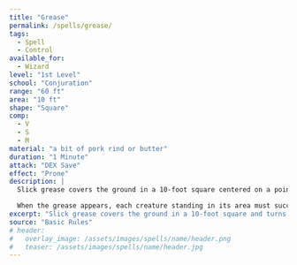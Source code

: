 ```yaml
---
title: "Grease"
permalink: /spells/grease/
tags:
  - Spell
  - Control
available_for:
  - Wizard
level: "1st Level"
school: "Conjuration"
range: "60 ft"
area: "10 ft"
shape: "Square"
comp:
  - V
  - S
  - M
material: "a bit of pork rind or butter"
duration: "1 Minute"
attack: "DEX Save"
effect: "Prone"
description: |
  Slick grease covers the ground in a 10-foot square centered on a point within range and turns it into difficult terrain for the duration.

  When the grease appears, each creature standing in its area must succeed on a Dexterity saving throw or fall prone. A creature that enters the area or ends its turn there must also succeed on a Dexterity saving throw or fall [prone](/rules/conditions/prone/).
excerpt: "Slick grease covers the ground in a 10-foot square and turns it into difficult terrain for the duration."
source: "Basic Rules"
# header:
#   overlay_image: /assets/images/spells/name/header.png
#   teaser: /assets/images/spells/name/header.jpg
---
```

